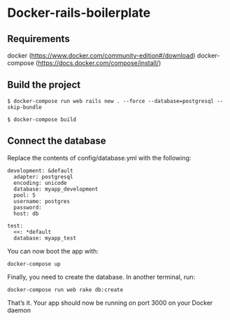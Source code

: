 # Docker-rails-boilerplate

## Requirements

docker (https://www.docker.com/community-edition#/download)
docker-compose (https://docs.docker.com/compose/install/)

## Build the project

```
$ docker-compose run web rails new . --force --database=postgresql --skip-bundle

$ docker-compose build
```

## Connect the database

Replace the contents of config/database.yml with the following:

```
development: &default
  adapter: postgresql
  encoding: unicode
  database: myapp_development
  pool: 5
  username: postgres
  password:
  host: db

test:
  <<: *default
  database: myapp_test

```

You can now boot the app with:

```
docker-compose up
```
Finally, you need to create the database. In another terminal, run:

```
docker-compose run web rake db:create
```

That’s it. Your app should now be running on port 3000 on your Docker daemon
